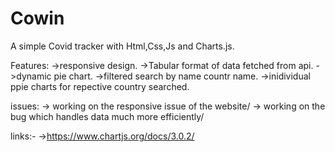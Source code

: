 # Cowin
A simple Covid tracker with Html,Css,Js and Charts.js.



Features:
->responsive design.
->Tabular format of data fetched from api.
->dynamic pie chart.
->filtered search by name countr name.
->inidividual ppie charts for repective country searched.


issues:
-> working on the responsive issue of the website/
-> working on the bug which handles data much more efficiently/


links:-
->https://www.chartjs.org/docs/3.0.2/
